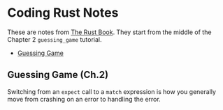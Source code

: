 # Coding Rust Notes

These are notes from [The Rust Book](https://doc.rust-lang.org/book/). They start from the middle of the Chapter 2 ```guessing_game``` tutorial.
* [Guessing Game](#guess)

## Guessing Game (Ch.2) <a name="guess"></a>
Switching from an ```expect``` call to a ```match``` expression is how you generally move from crashing on an error to handling the error.
